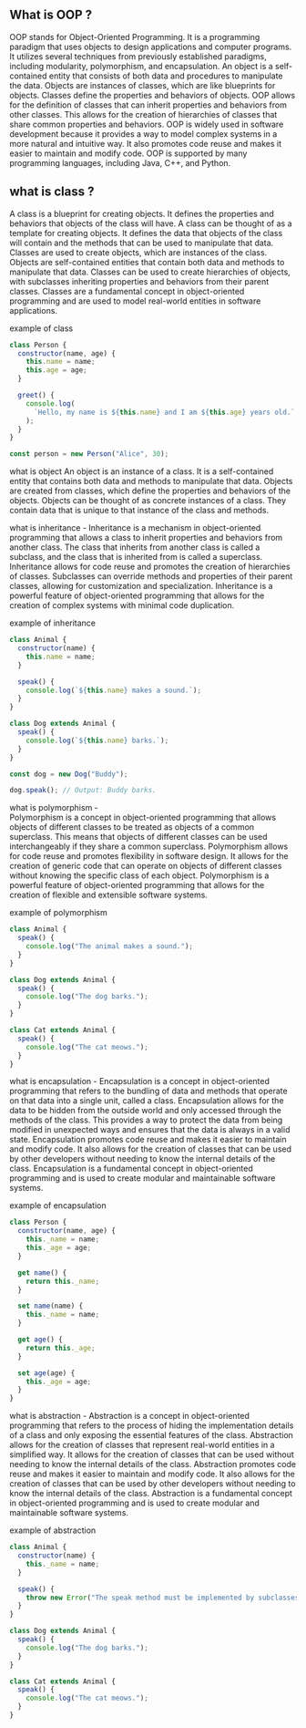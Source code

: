 ## What is OOP ?

OOP stands for Object-Oriented Programming. It is a programming paradigm that uses objects to design applications and computer programs. It utilizes several techniques from previously established paradigms, including modularity, polymorphism, and encapsulation. An object is a self-contained entity that consists of both data and procedures to manipulate the data. Objects are instances of classes, which are like blueprints for objects. Classes define the properties and behaviors of objects. OOP allows for the definition of classes that can inherit properties and behaviors from other classes. This allows for the creation of hierarchies of classes that share common properties and behaviors. OOP is widely used in software development because it provides a way to model complex systems in a more natural and intuitive way. It also promotes code reuse and makes it easier to maintain and modify code. OOP is supported by many programming languages, including Java, C++, and Python.

## what is class ?

A class is a blueprint for creating objects. It defines the properties and behaviors that objects of the class will have. A class can be thought of as a template for creating objects. It defines the data that objects of the class will contain and the methods that can be used to manipulate that data. Classes are used to create objects, which are instances of the class. Objects are self-contained entities that contain both data and methods to manipulate that data. Classes can be used to create hierarchies of objects, with subclasses inheriting properties and behaviors from their parent classes. Classes are a fundamental concept in object-oriented programming and are used to model real-world entities in software applications.

example of class

```js
class Person {
  constructor(name, age) {
    this.name = name;
    this.age = age;
  }

  greet() {
    console.log(
      `Hello, my name is ${this.name} and I am ${this.age} years old.`
    );
  }
}

const person = new Person("Alice", 30);
```

what is object
An object is an instance of a class. It is a self-contained entity that contains both data and methods to manipulate that data. Objects are created from classes, which define the properties and behaviors of the objects. Objects can be thought of as concrete instances of a class. They contain data that is unique to that instance of the class and methods.

what is inheritance -
Inheritance is a mechanism in object-oriented programming that allows a class to inherit properties and behaviors from another class. The class that inherits from another class is called a subclass, and the class that is inherited from is called a superclass. Inheritance allows for code reuse and promotes the creation of hierarchies of classes. Subclasses can override methods and properties of their parent classes, allowing for customization and specialization. Inheritance is a powerful feature of object-oriented programming that allows for the creation of complex systems with minimal code duplication.

example of inheritance

```js
class Animal {
  constructor(name) {
    this.name = name;
  }

  speak() {
    console.log(`${this.name} makes a sound.`);
  }
}

class Dog extends Animal {
  speak() {
    console.log(`${this.name} barks.`);
  }
}

const dog = new Dog("Buddy");

dog.speak(); // Output: Buddy barks.
```

what is polymorphism -  
Polymorphism is a concept in object-oriented programming that allows objects of different classes to be treated as objects of a common superclass. This means that objects of different classes can be used interchangeably if they share a common superclass. Polymorphism allows for code reuse and promotes flexibility in software design. It allows for the creation of generic code that can operate on objects of different classes without knowing the specific class of each object. Polymorphism is a powerful feature of object-oriented programming that allows for the creation of flexible and extensible software systems.

example of polymorphism

```js
class Animal {
  speak() {
    console.log("The animal makes a sound.");
  }
}

class Dog extends Animal {
  speak() {
    console.log("The dog barks.");
  }
}

class Cat extends Animal {
  speak() {
    console.log("The cat meows.");
  }
}
```

what is encapsulation -
Encapsulation is a concept in object-oriented programming that refers to the bundling of data and methods that operate on that data into a single unit, called a class. Encapsulation allows for the data to be hidden from the outside world and only accessed through the methods of the class. This provides a way to protect the data from being modified in unexpected ways and ensures that the data is always in a valid state. Encapsulation promotes code reuse and makes it easier to maintain and modify code. It also allows for the creation of classes that can be used by other developers without needing to know the internal details of the class. Encapsulation is a fundamental concept in object-oriented programming and is used to create modular and maintainable software systems.

example of encapsulation

```js
class Person {
  constructor(name, age) {
    this._name = name;
    this._age = age;
  }

  get name() {
    return this._name;
  }

  set name(name) {
    this._name = name;
  }

  get age() {
    return this._age;
  }

  set age(age) {
    this._age = age;
  }
}
```

what is abstraction -
Abstraction is a concept in object-oriented programming that refers to the process of hiding the implementation details of a class and only exposing the essential features of the class. Abstraction allows for the creation of classes that represent real-world entities in a simplified way. It allows for the creation of classes that can be used without needing to know the internal details of the class. Abstraction promotes code reuse and makes it easier to maintain and modify code. It also allows for the creation of classes that can be used by other developers without needing to know the internal details of the class. Abstraction is a fundamental concept in object-oriented programming and is used to create modular and maintainable software systems.

example of abstraction

```js
class Animal {
  constructor(name) {
    this._name = name;
  }

  speak() {
    throw new Error("The speak method must be implemented by subclasses.");
  }
}

class Dog extends Animal {
  speak() {
    console.log("The dog barks.");
  }
}

class Cat extends Animal {
  speak() {
    console.log("The cat meows.");
  }
}
```
